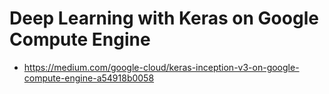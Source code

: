 # Deep Learning with Keras on Google Compute Engine

- https://medium.com/google-cloud/keras-inception-v3-on-google-compute-engine-a54918b0058